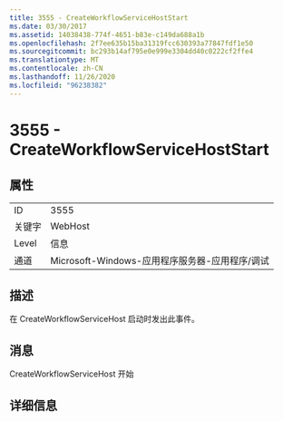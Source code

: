 ```yaml
---
title: 3555 - CreateWorkflowServiceHostStart
ms.date: 03/30/2017
ms.assetid: 14038438-774f-4651-b83e-c149da688a1b
ms.openlocfilehash: 2f7ee635b15ba31319fcc630393a77847fdf1e50
ms.sourcegitcommit: bc293b14af795e0e999e3304dd40c0222cf2ffe4
ms.translationtype: MT
ms.contentlocale: zh-CN
ms.lasthandoff: 11/26/2020
ms.locfileid: "96238382"
---
```

# <a name="3555---createworkflowservicehoststart"></a>3555 - CreateWorkflowServiceHostStart

## <a name="properties"></a>属性  
  
|||  
|-|-|  
|ID|3555|  
|关键字|WebHost|  
|Level|信息|  
|通道|Microsoft-Windows-应用程序服务器-应用程序/调试|  
  
## <a name="description"></a>描述  

 在 CreateWorkflowServiceHost 启动时发出此事件。  
  
## <a name="message"></a>消息  

 CreateWorkflowServiceHost 开始  
  
## <a name="details"></a>详细信息
